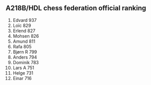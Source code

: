 A218B/HDL chess federation official ranking
-------------------------------------------
1.  Edvard  937
2.  Loïc    829
3.  Erlend  827
4.  Mohsen  826
5.  Amund   811
6.  Rafa    805
7.  Bjørn R 799
8.  Anders  794
9.  Dominik 783
10. Lars A  751
11. Helge   731
12. Einar   716
